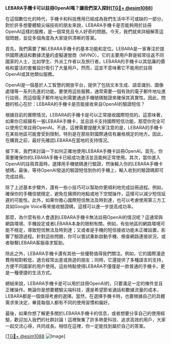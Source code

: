 **LEBARA手機卡可以註冊OpenAI嗎？讓我們深入探討[[TG💪+ @esim1088](https://t.me/s/esim1088)]**

在這個數位化的時代，手機卡和科技應用已經成為我們生活中不可或缺的一部分。對於許多想要體驗尖端技術的朋友來說，LEBARA手機卡是否能夠用於註冊OpenAI這樣的服務，是一個常見且令人好奇的問題。今天，我們就來詳細解答這個問題，並從多個角度為大家提供清晰的答案。

首先，我們需要了解LEBARA手機卡的基本功能和定位。LEBARA是一家專注於提供國際通話和數據流量的虛擬運營商（MVNO）。它的主要用戶群是經常往返不同國家的人士，比如學生、外派工作者以及旅行者。LEBARA的手機卡以其低廉的價格和靈活的套餐設計吸引了大量用戶。然而，這並不意味著它不能用於註冊OpenAI或其他類似服務。

OpenAI是一個基於人工智慧的開放平台，提供了包括文本生成、語音識別、圖像處理等一系列先進的功能。要使用這些服務，通常需要一個有效的電子郵件地址進行註冊，而這個電子郵件地址則需要通過手機號碼驗證來確保其真實性。因此，問題的核心在於：LEBARA的手機卡是否能接收來自OpenAI的驗證短信？

根據目前的實際情況，LEBARA的手機卡是可以正常接收國際短信的。這意味著，如果你已經擁有一張LEBARA手機卡，並且該卡支持國際短信功能，那麼你完全可以使用它來註冊OpenAI。不過，這裡需要提醒大家注意的是，LEBARA的手機卡在某些地區可能會受到限制，特別是在那些對國際通信有嚴格規定的地方。因此，在購買之前，最好先確認LEBARA在當地的支持情況。

接下來，我們來討論一下如何正確地使用LEBARA手機卡註冊OpenAI。首先，你需要確保你的LEBARA手機卡已經成功激活並且能夠正常使用。其次，當你進入OpenAI的註冊頁面時，選擇用手機號碼進行驗證，然後輸入你的LEBARA手機卡號碼。最後，等待OpenAI發送的驗證短信到你的手機上，輸入收到的驗證碼即可完成註冊。

除了上述基本步驟外，還有一些小技巧可以幫助你更順利地完成註冊過程。例如，確保你的手機信號穩定，避免在擁擠的地點或地下空間操作，這樣可以減少短信延遲的可能性。此外，如果你擔心國際短信無法及時到達，也可以考慮使用第三方工具如Google Voice等來接收驗證碼，這樣可以進一步提高成功率。

那麼，為什麼有些人會遇到LEBARA手機卡無法註冊OpenAI的情況呢？這通常與網路環境、手機設定或者LEBARA本身的限制有關。例如，有些地區的網路環境可能不穩定，導致短信無法及時到達；又或者是手機的短信接收功能未正確設置，影響了驗證過程。針對這些問題，你可以嘗試重新啟動手機、檢查網路連接狀況，或者聯繫LEBARA客服尋求幫助。

除此之外，LEBARA手機卡還有其他一些優勢值得我們關注。例如，它的國際漫遊費用相對較低，適合經常出差或旅遊的朋友；同時，它還提供了多種語言的支持，方便不同國家的用戶使用。這些特點使得LEBARA不僅僅是一款普通的手機卡，更是一種便捷的生活方式。

總結來說，LEBARA手機卡是可以用於註冊OpenAI的，只要滿足一定的條件並且正確操作。無論你是想要體驗尖端科技，還是希望節省通話和數據流量的成本，LEBARA都是一個值得考慮的選擇。當然，在選擇手機卡時，也要根據自己的具體需求來決定，畢竟每個人都有不同的使用習慣和偏好。

最後，如果你想了解更多關於LEBARA手機卡的信息，或者想要分享自己的使用經驗，歡迎加入我們的社群討論！這裡聚集了許多熱愛科技、追求高效的用戶，大家一起交流心得，共同成長。相信在這裡，你一定能找到屬於自己的答案。

[[TG💪+ @esim1088](https://t.me/s/esim1088) ![Image](https://i.postimg.cc/4NQfJmqS/Snipaste-2025-05-13-00-14-12.png)]